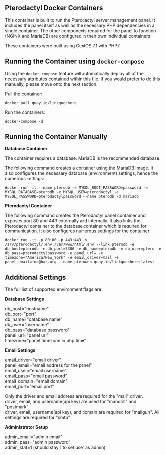 ## Pterodactyl Docker Containers
This container is built to run the Pterodactyl server management panel. It includes the panel itself as well as the necessary PHP dependencies in a single container. The other components required for the panel to function (NGINX and MariaDB) are configured in their own individual containers.

These containers were built using CentOS 7.1 with PHP7.

## Running the Container using `docker-compose`

Using the `docker-compose` feature will automatically deploy all of the necessary attributes contained within this file. If you would prefer to do this manually, please move onto the next section.

Pull the container:

`docker pull quay.io/linkgoeshere`  

Run the containers:

`docker-compose -d`  

## Running the Container Manually

**Database Container**

The container requires a database. MariaDB is the recommended database.

The following command creates a container using the MariaDB image. It also configures the necessary database (environment) settings, hence the numerous -e flags:

`docker run -it --name pterodb -e MYSQL_ROOT_PASSWORD=password -e MYSQL_DATABASE=pterodb -e MYSQL_USER=pterodactyl -e MYSQL_PASSWORD=pterodactylpassword --name pterodb -d mariadb`

**Pterodactyl Container**

The following command creates the Pterodactyl panel container and exposes port 80 and 443 externally and internally. It also links the Pterodactyl container to the database container which is required for communication. It also configures numerous settings for the container:

`docker run -it -p 80:80 -p 443:443 -v /srv/pterodactyl/.env:/var/www/html/.env --link pterodb -e db_host=pterodb -e db_port=3306 -e db_name=pterodb -e db_user=ptero -e db_pass=pterodactylpassword -e panel_url= -e timezone="America/New_York" -e email_driver=mail -e panel_email=foo@bar.org --name pteroweb quay.io/linkgoeshere:latest`

## Additional Settings

The full list of supported environment flags are:

**Database Settings**

db_host="hostname"  
db_port="port"  
db_name="database name"  
db_user="username"  
db_pass="database password"  
panel_url="panel url"  
timezone="panel timezone in php time"

**Email Settings**

email_driver="email driver"  
panel_email="email address for the panel"  
email_user="email username"  
email_pass="email password"  
email_domain="email domain"  
email_port="email port" 

Only the driver and email address are required for the "mail" driver.  
driver, email, and username(api key) are used for "mandrill" and "postmark".  
driver, email, username(api key), and domain are required for "mailgun". All settings are required for "smtp"  

**Administrator Setup**

admin_email="admin email"  
admin_pass="admin password"  
admin_stat=1 (should stay 1 to set user as admin)
